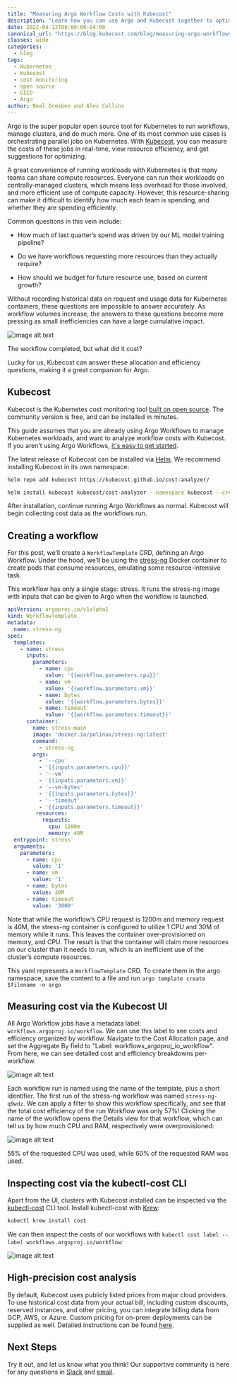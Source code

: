 ```yaml
---
title: "Measuring Argo Workflow Costs with Kubecost"
description: "Learn how you can use Argo and Kubecost together to optimize your Kubernetes workflows and gain insights and visibility into your cloud costs."
date: 2022-04-12T08:00:00-04:00
canonical_url: "https://blog.kubecost.com/blog/measuring-argo-workflows-with-kubecost"
classes: wide
categories:
  - blog
tags:
  - Kubernetes
  - Kubecost
  - cost monitoring
  - open source
  - CICD
  - Argo
author: Neal Ormsbee and Alex Collins
---
```


Argo is the super popular open source tool for Kubernetes to run workflows, manage clusters, and do much more. One of its most common use cases is orchestrating parallel jobs on Kubernetes. With [Kubecost](kubecost.com), you can measure the costs of these jobs in real-time, view resource efficiency, and get suggestions for optimizing.

A great convenience of running workloads with Kubernetes is that many teams can share compute resources. Everyone can run their workloads on centrally-managed clusters,  which means less overhead for those involved, and more efficient use of compute capacity. However, this resource-sharing can make it difficult to identify how much each team is spending, and whether they are spending efficiently.

Common questions in this vein include:

* How much of last quarter’s spend was driven by our ML model training pipeline?

* Do we have workflows requesting more resources than they actually require?

* How should we budget for future resource use, based on current growth?

Without recording historical data on request and usage data for Kubernetes containers, these questions are impossible to answer accurately. As workflow volumes increase, the answers to these questions become more pressing as small inefficiencies can have a large cumulative impact.

![image alt text](/assets/images/2022-04-12-argo/image_0.png)

The workflow completed, but what did it cost?

Lucky for us, Kubecost can answer these allocation and efficiency questions, making it a great companion for Argo.

## Kubecost

Kubecost is the Kubernetes cost monitoring tool [built on open source](https://github.com/kubecost/cost-analyzer). The community version is free, and can be installed in minutes.

This guide assumes that you are already using Argo Workflows to manage Kubernetes workloads, and want to analyze workflow costs with Kubecost. If you aren’t using Argo Workflows, [it's easy to get started](https://argoproj.github.io/argo-workflows/quick-start/).

The latest release of Kubecost can be installed via [Helm](https://helm.sh/). We recommend installing Kubecost in its own namespace:

```sh
helm repo add kubecost https://kubecost.github.io/cost-analyzer/

helm install kubecost kubecost/cost-analyzer --namespace kubecost --create-namesace --set kubecostToken="YXJnby13b3JrZmxvd3MtcG9zdC0xQGt1YmVjb3N0LmNvbQ"
```

After installation, continue running Argo Workflows as normal. Kubecost will begin collecting cost data as the workflows run.

## Creating a workflow

For this post, we’ll create a `WorkflowTemplate` CRD, defining an Argo Workflow. Under the hood, we’ll be using the [stress-ng](https://hub.docker.com/r/polinux/stress-ng) Docker container to create pods that consume resources, emulating some resource-intensive task.

This workflow has only a single stage: stress. It runs the stress-ng image with inputs that can be given to Argo when the workflow is launched.

```yaml
apiVersion: argoproj.io/v1alpha1
kind: WorkflowTemplate
metadata:
  name: stress-ng
spec:
  templates:
    - name: stress
      inputs:
        parameters:
          - name: cpu
            value: '{{workflow.parameters.cpu}}'
          - name: vm
            value: '{{workflow.parameters.vm}}'
          - name: bytes
            value: '{{workflow.parameters.bytes}}'
          - name: timeout
            value: '{{workflow.parameters.timeout}}'
      container:
        name: stress-main
        image: 'docker.io/polinux/stress-ng:latest'
        command:
          - stress-ng
        args:
          - '--cpu'
          - '{{inputs.parameters.cpu}}'
          - '--vm'
          - '{{inputs.parameters.vm}}'
          - '--vm-bytes'
          - '{{inputs.parameters.bytes}}'
          - '--timeout'
          - '{{inputs.parameters.timeout}}'
         resources:
           requests:
             cpu: 1200m
             memory: 40M
  entrypoint: stress
  arguments:
    parameters:
      - name: cpu
        value: '1'
      - name: vm
        value: '1'
      - name: bytes
        value: 30M
      - name: timeout
        value: '3000'
```

Note that while the workflow’s CPU request is 1200m and memory request is 40M, the stress-ng container is configured to utilize 1 CPU and 30M of memory while it runs. This leaves the container over-provisioned on memory, and CPU. The result is that the container will claim more resources on our cluster than it needs to run, which is an inefficient use of the cluster’s compute resources.

This yaml represents a `WorkflowTemplate` CRD. To create them in the argo namespace, save the content to a file and run `argo template create $filename -n argo`

## Measuring cost via the Kubecost UI

All Argo Workflow jobs have a metadata label: `workflows.argoproj.io/workflow`. We can use this label to see costs and efficiency organized by workflow. Navigate to the Cost Allocation page, and set the Aggregate By field to "Label: workflows_argoproj_io_workflow". From here, we can see detailed cost and efficiency breakdowns per-workflow.

![image alt text](/assets/images/2022-04-12-argo/image_1.png)

Each workflow run is named using the name of the template, plus a short identifier. The first run of the stress-ng workflow was named `stress-ng-q9wdz`. We can apply a filter to show this workflow specifically, and see that the total cost efficiency of the run Workflow was only 57%! Clicking the name of the workflow opens the Details view for that workflow, which can tell us by how much CPU and RAM, respectively were overprovisioned:

![image alt text](/assets/images/2022-04-12-argo/image_2.png)

55% of the requested CPU was used, while 60% of the requested RAM was used.

## Inspecting cost via the kubectl-cost CLI

Apart from the UI, clusters with Kubecost installed can be inspected via the [kubectl-cost](https://github.com/kubecost/kubectl-cost) CLI tool. Install kubectl-cost with [Krew](https://krew.sigs.k8s.io/):

```sh
kubectl krew install cost
```

We can then inspect the costs of our workflows with `kubectl cost label --label workflows.argoproj.io/workflow`:

![image alt text](/assets/images/2022-04-12-argo/image_3.png)

## High-precision cost analysis

By default, Kubecost uses publicly listed prices from major cloud providers. To use historical cost data from your actual bill, including custom discounts, reserved instances, and other pricing, you can integrate billing data from GCP, AWS, or Azure. Custom pricing for on-prem deployments can be supplied as well. Detailed instructions can be found [here](https://guide.kubecost.com/hc/en-us/articles/4407595968919-Setting-Up-Cloud-Integrations).

## Next Steps

Try it out, and let us know what you think! Our supportive community is here for any questions in [Slack](https://join.slack.com/t/kubecost/shared_invite/zt-6gkdgzdf-rMI1qAky4t6GkDMiIjpEzw) and [email](mailto:support@kubecost.com).
